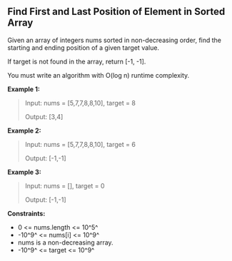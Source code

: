 ## Find First and Last Position of Element in Sorted Array

Given an array of integers nums sorted in non-decreasing order, find the starting and ending position of a given target value.

If target is not found in the array, return [-1, -1].

You must write an algorithm with O(log n) runtime complexity.

**Example 1:**

> Input: nums = [5,7,7,8,8,10], target = 8
>
> Output: [3,4]

**Example 2:**

> Input: nums = [5,7,7,8,8,10], target = 6
>
> Output: [-1,-1]

**Example 3:**

> Input: nums = [], target = 0
>
> Output: [-1,-1]

**Constraints:**

- 0 <= nums.length <= 10^5^
- -10^9^ <= nums[i] <= 10^9^
- nums is a non-decreasing array.
- -10^9^ <= target <= 10^9^